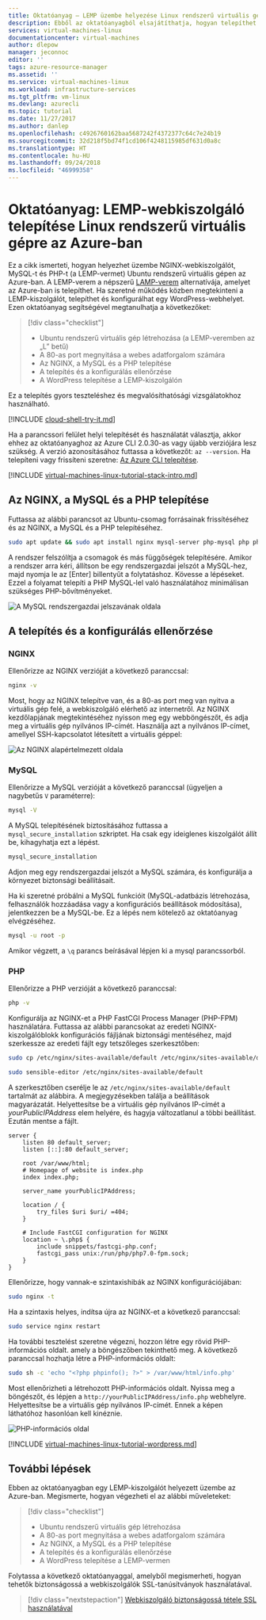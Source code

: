 ```yaml
---
title: Oktatóanyag – LEMP üzembe helyezése Linux rendszerű virtuális gépen az Azure-ban | Microsoft Docs
description: Ebből az oktatóanyagból elsajátíthatja, hogyan telepíthet LEMP stacket az Azure-ban üzemeltetett linuxos virtuális gépre
services: virtual-machines-linux
documentationcenter: virtual-machines
author: dlepow
manager: jeconnoc
editor: ''
tags: azure-resource-manager
ms.assetid: ''
ms.service: virtual-machines-linux
ms.workload: infrastructure-services
ms.tgt_pltfrm: vm-linux
ms.devlang: azurecli
ms.topic: tutorial
ms.date: 11/27/2017
ms.author: danlep
ms.openlocfilehash: c4926760162baa5687242f4372377c64c7e24b19
ms.sourcegitcommit: 32d218f5bd74f1cd106f4248115985df631d0a8c
ms.translationtype: HT
ms.contentlocale: hu-HU
ms.lasthandoff: 09/24/2018
ms.locfileid: "46999358"
---
```

# <a name="tutorial-install-a-lemp-web-server-on-a-linux-virtual-machine-in-azure"></a>Oktatóanyag: LEMP-webkiszolgáló telepítése Linux rendszerű virtuális gépre az Azure-ban

Ez a cikk ismerteti, hogyan helyezhet üzembe NGINX-webkiszolgálót, MySQL-t és PHP-t (a LEMP-vermet) Ubuntu rendszerű virtuális gépen az Azure-ban. A LEMP-verem a népszerű [LAMP-verem](tutorial-lamp-stack.md) alternatívája, amelyet az Azure-ban is telepíthet. Ha szeretné működés közben megtekinteni a LEMP-kiszolgálót, telepíthet és konfigurálhat egy WordPress-webhelyet. Ezen oktatóanyag segítségével megtanulhatja a következőket:

> [!div class="checklist"]
> * Ubuntu rendszerű virtuális gép létrehozása (a LEMP-veremben az „L” betű)
> * A 80-as port megnyitása a webes adatforgalom számára
> * Az NGINX, a MySQL és a PHP telepítése
> * A telepítés és a konfigurálás ellenőrzése
> * A WordPress telepítése a LEMP-kiszolgálón

Ez a telepítés gyors teszteléshez és megvalósíthatósági vizsgálatokhoz használható.

[!INCLUDE [cloud-shell-try-it.md](../../../includes/cloud-shell-try-it.md)]

Ha a parancssori felület helyi telepítését és használatát választja, akkor ehhez az oktatóanyaghoz az Azure CLI 2.0.30-as vagy újabb verziójára lesz szükség. A verzió azonosításához futtassa a következőt: `az --version`. Ha telepíteni vagy frissíteni szeretne: [Az Azure CLI telepítése]( /cli/azure/install-azure-cli).

[!INCLUDE [virtual-machines-linux-tutorial-stack-intro.md](../../../includes/virtual-machines-linux-tutorial-stack-intro.md)]

## <a name="install-nginx-mysql-and-php"></a>Az NGINX, a MySQL és a PHP telepítése

Futtassa az alábbi parancsot az Ubuntu-csomag forrásainak frissítéséhez és az NGINX, a MySQL és a PHP telepítéséhez. 

```bash
sudo apt update && sudo apt install nginx mysql-server php-mysql php php-fpm
```

A rendszer felszólítja a csomagok és más függőségek telepítésére. Amikor a rendszer arra kéri, állítson be egy rendszergazdai jelszót a MySQL-hez, majd nyomja le az [Enter] billentyűt a folytatáshoz. Kövesse a lépéseket. Ezzel a folyamat telepíti a PHP MySQL-lel való használatához minimálisan szükséges PHP-bővítményeket. 

![A MySQL rendszergazdai jelszavának oldala][1]

## <a name="verify-installation-and-configuration"></a>A telepítés és a konfigurálás ellenőrzése


### <a name="nginx"></a>NGINX

Ellenőrizze az NGINX verzióját a következő paranccsal:
```bash
nginx -v
```

Most, hogy az NGINX telepítve van, és a 80-as port meg van nyitva a virtuális gép felé, a webkiszolgáló elérhető az internetről. Az NGINX kezdőlapjának megtekintéséhez nyisson meg egy webböngészőt, és adja meg a virtuális gép nyilvános IP-címét. Használja azt a nyilvános IP-címet, amellyel SSH-kapcsolatot létesített a virtuális géppel:

![Az NGINX alapértelmezett oldala][3]


### <a name="mysql"></a>MySQL

Ellenőrizze a MySQL verzióját a következő paranccsal (ügyeljen a nagybetűs `V` paraméterre):

```bash
mysql -V
```

A MySQL telepítésének biztosításához futtassa a `mysql_secure_installation` szkriptet. Ha csak egy ideiglenes kiszolgálót állít be, kihagyhatja ezt a lépést. 

```bash
mysql_secure_installation
```

Adjon meg egy rendszergazdai jelszót a MySQL számára, és konfigurálja a környezet biztonsági beállításait.

Ha ki szeretné próbálni a MySQL funkcióit (MySQL-adatbázis létrehozása, felhasználók hozzáadása vagy a konfigurációs beállítások módosítása), jelentkezzen be a MySQL-be. Ez a lépés nem kötelező az oktatóanyag elvégzéséhez. 


```bash
mysql -u root -p
```

Amikor végzett, a `\q` parancs beírásával lépjen ki a mysql parancssorból.

### <a name="php"></a>PHP

Ellenőrizze a PHP verzióját a következő paranccsal:

```bash
php -v
```

Konfigurálja az NGINX-et a PHP FastCGI Process Manager (PHP-FPM) használatára. Futtassa az alábbi parancsokat az eredeti NGINX-kiszolgálóblokk konfigurációs fájljának biztonsági mentéséhez, majd szerkessze az eredeti fájlt egy tetszőleges szerkesztőben:

```bash
sudo cp /etc/nginx/sites-available/default /etc/nginx/sites-available/default_backup

sudo sensible-editor /etc/nginx/sites-available/default
```

A szerkesztőben cserélje le az `/etc/nginx/sites-available/default` tartalmát az alábbira. A megjegyzésekben találja a beállítások magyarázatát. Helyettesítse be a virtuális gép nyilvános IP-címét a *yourPublicIPAddress* elem helyére, és hagyja változatlanul a többi beállítást. Ezután mentse a fájlt.

```
server {
    listen 80 default_server;
    listen [::]:80 default_server;

    root /var/www/html;
    # Homepage of website is index.php
    index index.php;

    server_name yourPublicIPAddress;

    location / {
        try_files $uri $uri/ =404;
    }

    # Include FastCGI configuration for NGINX
    location ~ \.php$ {
        include snippets/fastcgi-php.conf;
        fastcgi_pass unix:/run/php/php7.0-fpm.sock;
    }
}
```

Ellenőrizze, hogy vannak-e szintaxishibák az NGINX konfigurációjában:

```bash
sudo nginx -t
```

Ha a szintaxis helyes, indítsa újra az NGINX-et a következő paranccsal:

```bash
sudo service nginx restart
```

Ha további tesztelést szeretne végezni, hozzon létre egy rövid PHP-információs oldalt. amely a böngészőben tekinthető meg. A következő paranccsal hozhatja létre a PHP-információs oldalt:

```bash
sudo sh -c 'echo "<?php phpinfo(); ?>" > /var/www/html/info.php'
```



Most ellenőrizheti a létrehozott PHP-információs oldalt. Nyissa meg a böngészőt, és lépjen a `http://yourPublicIPAddress/info.php` webhelyre. Helyettesítse be a virtuális gép nyilvános IP-címét. Ennek a képen láthatóhoz hasonlóan kell kinéznie.

![PHP-információs oldal][2]


[!INCLUDE [virtual-machines-linux-tutorial-wordpress.md](../../../includes/virtual-machines-linux-tutorial-wordpress.md)]

## <a name="next-steps"></a>További lépések

Ebben az oktatóanyagban egy LEMP-kiszolgálót helyezett üzembe az Azure-ban. Megismerte, hogyan végezheti el az alábbi műveleteket:

> [!div class="checklist"]
> * Ubuntu rendszerű virtuális gép létrehozása
> * A 80-as port megnyitása a webes adatforgalom számára
> * Az NGINX, a MySQL és a PHP telepítése
> * A telepítés és a konfigurálás ellenőrzése
> * A WordPress telepítése a LEMP-vermen

Folytassa a következő oktatóanyaggal, amelyből megismerheti, hogyan tehetők biztonságossá a webkiszolgálók SSL-tanúsítványok használatával.

> [!div class="nextstepaction"]
> [Webkiszolgáló biztonságossá tétele SSL használatával](tutorial-secure-web-server.md)

[1]: ./media/tutorial-lemp-stack/configmysqlpassword-small.png
[2]: ./media/tutorial-lemp-stack/phpsuccesspage.png
[3]: ./media/tutorial-lemp-stack/nginx.png
